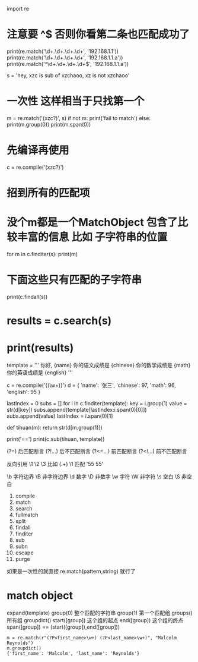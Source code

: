 import re

# 注意要 ^$ 否则你看第二条也匹配成功了

print(re.match('\d+\.\d+\.\d+\.\d+', '192.168.1.1'))
print(re.match('\d+\.\d+\.\d+\.\d+', '192.168.1.1.a'))
print(re.match('^\d+\.\d+\.\d+\.\d+$', '192.168.1.1.a'))

s = 'hey, xzc is sub of xzchaoo, xz is not xzchaoo'
# 一次性 这样相当于只找第一个
m = re.match('(xzc?)', s)
if not m:
    print('fail to match')
else:
    print(m.group(0))
    print(m.span(0))

# 先编译再使用
c = re.compile('(xzc?)')

# 招到所有的匹配项
# 没个m都是一个MatchObject 包含了比较丰富的信息 比如 子字符串的位置
for m in c.finditer(s):
    print(m)

# 下面这些只有匹配的子字符串
print(c.findall(s))

# results = c.search(s)
# print(results)

template = '''
你好, {name}
你的语文成绩是 {chinese}
你的数学成绩是 {math}
你的英语成绩是 {english}
'''

c = re.compile('\{(\w+)\}')
d = {
    'name': '张三',
    'chinese': 97,
    'math': 96,
    'english': 95
}

lastIndex = 0
subs = []
for i in c.finditer(template):
    key = i.group(1)
    value = str(d[key])
    subs.append(template[lastIndex:i.span(0)[0]])
    subs.append(value)
    lastIndex = i.span(0)[1]


def tihuan(m):
    return str(d[m.group(1)])

print('==')
print(c.sub(tihuan, template))

(?=) 后匹配断言
(?!...) 后不匹配断言
(?<=...) 前匹配断言
(?<!...) 前不匹配断言

反向引用 \1 \2 \3 比如 (.+) \1 匹配 '55 55'

\b 字符边界
\B 非字符边界
\d 数字
\D 非数字
\w 字符
\W 非字符
\s 空白
\S 非空白


1. compile
2. match
3. search
4. fullmatch
5. split
6. findall
7. finditer
8. sub
9. subn
10. escape
11. purge


如果是一次性的就直接 re.match(pattern,string) 就行了

# match object #
expand(template)
group(0) 整个匹配的字符串
group(1) 第一个匹配组
groups() 所有组
groupdict()
start([group]) 这个组的起点
end([group]) 这个组的终点
span([group]) == (start([group]),end([group]))

```
m = re.match(r"(?P<first_name>\w+) (?P<last_name>\w+)", "Malcolm Reynolds")
m.groupdict()
{'first_name': 'Malcolm', 'last_name': 'Reynolds'}
```